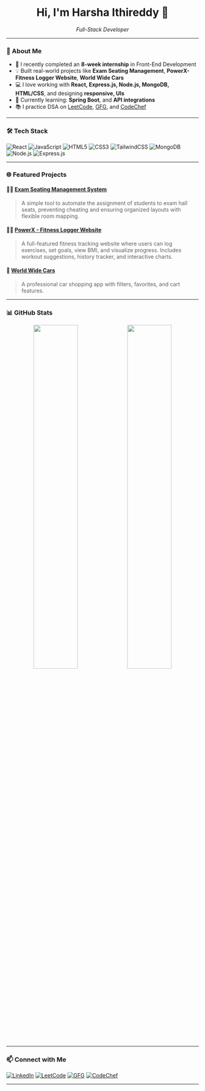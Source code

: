 <h1 align="center">Hi, I'm Harsha Ithireddy 👋</h1>
<p align="center">
  <em>Full-Stack Developer </em>
</p>

---

### 🚀 About Me

- 🔭 I recently completed an **8-week internship** in Front-End Development
- 💡 Built real-world projects like **Exam Seating Management**, **PowerX-Fitness Logger Website**, **World Wide Cars**
- 💻 I love working with **React, Express.js, Node.js, MongoDB, HTML/CSS**, and designing **responsive, UIs**
- 🌱 Currently learning: **Spring Boot**, and **API integrations**
- 📚 I practice DSA on [LeetCode](https://leetcode.com/HarshaIthireddy/), [GFG](https://www.geeksforgeeks.org/user/harshaithireddy/), and [CodeChef](https://www.codechef.com/users/harsha2023)

---

### 🛠️ Tech Stack

![React](https://img.shields.io/badge/-React-black?style=flat-square&logo=react)
![JavaScript](https://img.shields.io/badge/-JavaScript-black?style=flat-square&logo=javascript)
![HTML5](https://img.shields.io/badge/-HTML5-black?style=flat-square&logo=html5)
![CSS3](https://img.shields.io/badge/-CSS3-black?style=flat-square&logo=css3)
![TailwindCSS](https://img.shields.io/badge/-TailwindCSS-black?style=flat-square&logo=tailwind-css)
![MongoDB](https://img.shields.io/badge/-MongoDB-black?style=flat-square&logo=mongodb)
![Node.js](https://img.shields.io/badge/-Node.js-black?style=flat-square&logo=node.js)
![Express.js](https://img.shields.io/badge/-Express.js-black?style=flat-square&logo=express.js)

---

### 🌐 Featured Projects

#### 🧑‍🏫 [Exam Seating Management System](https://github.com/harshaithireddy/Exam-Seating-Management)
> A simple tool to automate the assignment of students to exam hall seats, preventing cheating and ensuring organized layouts with flexible room mapping.

#### 🏋️‍♂️ [PowerX - Fitness Logger Website](https://github.com/harshaithireddy/PowerX)
> A full-featured fitness tracking website where users can log exercises, set goals, view BMI, and visualize progress. Includes workout suggestions, history tracker, and interactive charts.

#### 🛒 [World Wide Cars](https://github.com/harshaithireddy/cars-website)
> A professional car shopping app with filters, favorites, and cart features.


---


### 📊 GitHub Stats

<p align="center">
  <img src="https://github-readme-stats.vercel.app/api?username=HarshaIthireddy&show_icons=true&theme=default" width="48%" />
  <img src="https://github-readme-stats.vercel.app/api/top-langs/?username=HarshaIthireddy&layout=compact&theme=default" width="48%" />
</p>

---

### 📫 Connect with Me

[![LinkedIn](https://img.shields.io/badge/-LinkedIn-0077B5?style=flat-square&logo=linkedin)](https://power-x-fitness.vercel.app/)
[![LeetCode](https://img.shields.io/badge/-LeetCode-FFA116?style=flat-square&logo=leetcode&logoColor=white)](https://leetcode.com/HarshaIthireddy/)
[![GFG](https://img.shields.io/badge/-GeeksforGeeks-darkgreen?style=flat-square&logo=geeksforgeeks&logoColor=white)](https://www.geeksforgeeks.org/user/harshaithireddy/)
[![CodeChef](https://img.shields.io/badge/-CodeChef-brown?style=flat-square&logo=codechef)](https://www.codechef.com/users/harsha2023)

---
